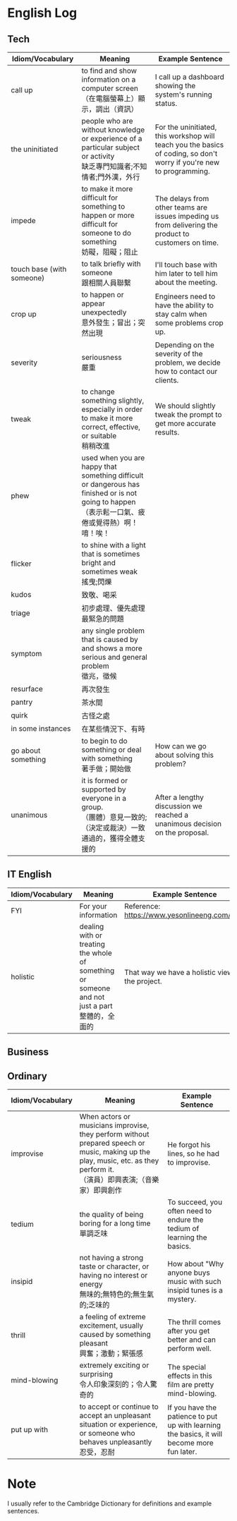 # English Log

## Tech
| Idiom/Vocabulary | Meaning | Example Sentence |
|---|---|---|
|call up|to find and show information on a computer screen<br>（在電腦螢幕上）顯示，調出（資訊）|I call up a dashboard showing the system's running status.
|the uninitiated|people who are without knowledge or experience of a particular subject or activity<br>缺乏專門知識者;不知情者;門外漢，外行|For the uninitiated, this workshop will teach you the basics of coding, so don't worry if you're new to programming.|
|impede|to make it more difficult for something to happen or more difficult for someone to do something<br>妨礙，阻礙；阻止|The delays from other teams are issues impeding us from delivering the product to customers on time.|
|touch base (with someone)|to talk briefly with someone<br>跟相關人員聯繫|I'll touch base with him later to tell him about the meeting.|
|crop up|to happen or appear unexpectedly<br>意外發生；冒出；突然出現|Engineers need to have the ability to stay calm when some problems crop up.|
|severity|seriousness<br>嚴重|Depending on the severity of the problem, we decide how to contact our clients.|
|tweak|to change something slightly, especially in order to make it more correct, effective, or suitable<br>稍稍改進|We should slightly tweak the prompt to get more accurate results.|
|phew|used when you are happy that something difficult or dangerous has finished or is not going to happen<br>（表示鬆一口氣、疲倦或覺得熱）啊！唷！唉！||
|flicker|to shine with a light that is sometimes bright and sometimes weak<br>搖曳;閃爍||
|kudos|致敬、喝采||
|triage|初步處理、優先處理最緊急的問題||
|symptom|any single problem that is caused by and shows a more serious and general problem<br>徵兆，徵候||
|resurface|再次發生||
|pantry|茶水間||
|quirk|古怪之處||
|in some instances|在某些情況下、有時||
|go about something|to begin to do something or deal with something<br>著手做；開始做|How can we go about solving this problem?|
|unanimous|it is formed or supported by everyone in a group.<br>（團體）意見一致的;（決定或裁決）一致通過的，獲得全體支援的|After a lengthy discussion we reached a unanimous decision on the proposal.|

## IT English
| Idiom/Vocabulary | Meaning | Example Sentence |
|---|---|---|
|FYI|For your information|Reference: https://www.yesonlineeng.com/cea/|
|holistic|dealing with or treating the whole of something or someone and not just a part<br>整體的，全面的|That way we have a holistic view of the project.|

## Business

## Ordinary
| Idiom/Vocabulary | Meaning | Example Sentence |
|---|---|---|
|improvise|When actors or musicians improvise, they perform without prepared speech or music, making up the play, music, etc. as they perform it.<br>（演員）即興表演;（音樂家）即興創作|He forgot his lines, so he had to improvise.|
|tedium|the quality of being boring for a long time<br>單調乏味|To succeed, you often need to endure the tedium of learning the basics.|
|insipid|not having a strong taste or character, or having no interest or energy<br>無味的;無特色的;無生氣的;乏味的|How about "Why anyone buys music with such insipid tunes is a mystery.|
|thrill|a feeling of extreme excitement, usually caused by something pleasant<br>興奮；激動；緊張感|The thrill comes after you get better and can perform well.|
|mind-blowing|extremely exciting or surprising<br>令人印象深刻的；令人驚奇的|The special effects in this film are pretty mind-blowing.|
|put up with|to accept or continue to accept an unpleasant situation or experience, or someone who behaves unpleasantly<br>忍受，忍耐|If you have the patience to put up with learning the basics, it will become more fun later.|
# Note
I usually refer to the Cambridge Dictionary for definitions and example sentences.

